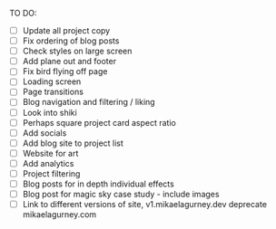 TO DO:

- [ ] Update all project copy
- [ ] Fix ordering of blog posts
- [ ] Check styles on large screen
- [ ] Add plane out and footer
- [ ] Fix bird flying off page
- [ ] Loading screen
- [ ] Page transitions
- [ ] Blog navigation and filtering / liking 
- [ ] Look into shiki
- [ ] Perhaps square project card aspect ratio
- [ ] Add socials
- [ ] Add blog site to project list
- [ ] Website for art
- [ ] Add analytics
- [ ] Project filtering
- [ ] Blog posts for in depth individual effects
- [ ] Blog post for magic sky case study - include images 
- [ ] Link to different versions of site, v1.mikaelagurney.dev deprecate mikaelagurney.com